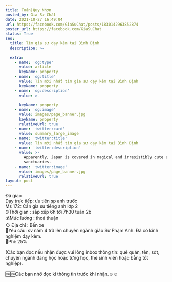 ```yaml
---
title: Toán|Quy Nhơn
posted_by: Gia Sư Chất
date: 2021-10-27 16:49:04
url: https://facebook.com/GiaSuChat/posts/1830142963852874
poster_url: https://facebook.com/GiaSuChat
status: True
seo:
  title: Tìm gia sư dạy kèm tại Bình Định
  description: >-
    
  extra:
    - name: 'og:type'
      value: article
      keyName: property
    - name: 'og:title'
      value: Tin mới nhất tìm gia sư dạy kèm tại Bình Định
      keyName: property
    - name: 'og:description'
      value: >-
        
      keyName: property
    - name: 'og:image'
      value: images/page_banner.jpg
      keyName: property
      relativeUrl: true
    - name: 'twitter:card'
      value: summary_large_image
    - name: 'twitter:title'
      value: Tin mới nhất tìm gia sư dạy kèm tại Bình Định
    - name: 'twitter:description'
      value: >-
        Apparently, Japan is covered in magical and irresistibly cute animal
        sanctuaries.
    - name: 'twitter:image'
      value: images/page_banner.jpg
      relativeUrl: true
layout: post
---
```

Đã giao<br>Dạy trực tiếp: ưu tiên sp anh trước<br>Ms 172: Cần gia sư tiếng anh lớp 2<br>⏰Thời gian : sắp xếp 6h tới 7h30 tuần 2b<br>💰Mức lương : thoả thuận<br>◇ Địa chỉ : Bến xe<br>📒Yêu cầu: sv năm 4 trở lên chuyên ngành giáo Sư Phạm Anh. Đã có kinh nghiệm dạy kèm.<br>💸Phí: 25%<br><br>(Các bạn đọc nếu nhận được vui lòng inbox thông tin: quê quán, tên, sdt, chuyên ngành đang học hoặc từng học, thẻ sinh viên hoặc bằng tốt nghiệp).<br><br>🆘🆘Các bạn nhớ đọc kĩ thông tin trước khi nhận.☺️☺️
